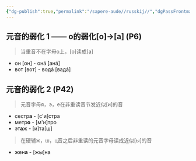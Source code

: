 ```yaml
---
{"dg-publish":true,"permalink":"/sapere-aude//russkij//","dgPassFrontmatter":true}
---
```



## 元音的弱化 1 —— o的弱化[o]→[a] (P6)
> 当重音不在字母o上，[o]读成[a]

- он [он]  -  онá [анá]
- вот [вот]  -  водá [вадá]

## 元音的弱化 2 (P42)
> 元音字母я，э，е在非重读音节发近似[и]的音

- сестр**а**  -  [с'и]стра
- метр**о**  -  [м'и]тро
- эт**а**ж  -  [и]та[ш]

> 在硬辅ж，ш，ц音之后非重读的元音字母读成近似[ы]的音

- жен**а**  -  [жы]на
